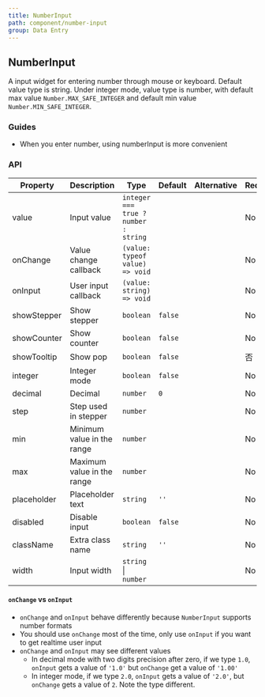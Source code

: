 ```yaml
---
title: NumberInput
path: component/number-input
group: Data Entry
---
```


## NumberInput

A input widget for entering number through mouse or keyboard.
Default value type is string. Under integer mode, value type is number, with default max value `Number.MAX_SAFE_INTEGER` and default min value `Number.MIN_SAFE_INTEGER`.

### Guides

- When you enter number, using numberInput is more convenient

### API

| Property    | Description                | Type                              | Default | Alternative | Required |
| ----------- | -------------------------- | --------------------------------- | ------- | ----------- | -------- |
| value       | Input value                | `integer === true ? number : string` |         |             | No       |
| onChange    | Value change callback      | `(value: typeof value) => void`         |         |             | No       |
| onInput     | User input callback        | `(value: string) => void`         |         |             | No       |
| showStepper | Show stepper               | `boolean`                              | `false` |             | No       |
| showCounter | Show counter               | `boolean`                              | `false` |             | No       |
| showTooltip 		| Show pop    							 | `boolean`                              | `false` |        | 否       |
| integer     | Integer mode               | `boolean`                              | `false`   |             | No       |
| decimal     | Decimal                    | `number`                            | `0`     |             | No       |
| step        | Step used in stepper       | `number`                            |         |             | No       |
| min         | Minimum value in the range | `number`                            |         |             | No       |
| max         | Maximum value in the range | `number`                            |         |             | No       |
| placeholder | Placeholder text           | `string`                            | `''`    |             | No       |
| disabled    | Disable input              | `boolean`                              | `false` |             | No       |
| className   | Extra class name           | `string`                            | `''`    |             | No       |
| width       | Input width                | `string` &vert; `number`                  |         |             | No       |

#### `onChange` vs `onInput`

- `onChange` and `onInput` behave differently because `NumberInput` supports number formats
- You should use `onChange` most of the time, only use `onInput` if you want to get realtime user input
- `onChange` and `onInput` may see different values
  - In decimal mode with two digits precision after zero, if we type `1.0`, `onInput` gets a value of `'1.0'` but `onChange` get a value of `'1.00'`
  - In integer mode, if we type `2.0`, `onInput` gets a value of `'2.0'`, but `onChange` gets a value of `2`. Note the type different.

<style>
.zent-number-input {
  width: 200px;
  margin-bottom: 20px;
}
</style>
